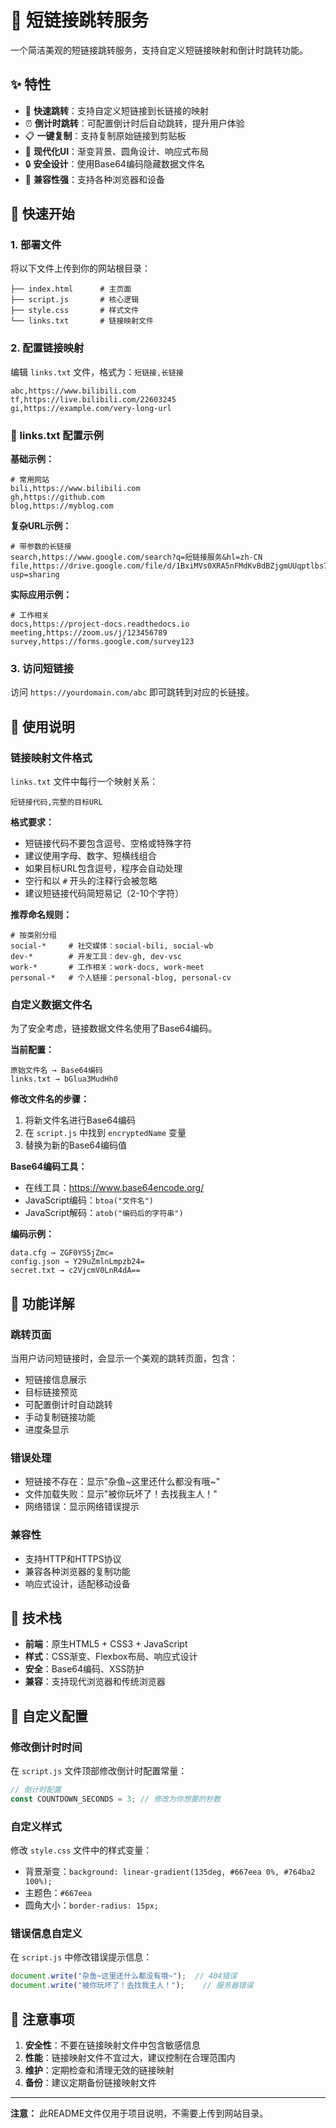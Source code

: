 # 🔗 短链接跳转服务

一个简洁美观的短链接跳转服务，支持自定义短链接映射和倒计时跳转功能。

## ✨ 特性

- 🚀 **快速跳转**：支持自定义短链接到长链接的映射
- ⏰ **倒计时跳转**：可配置倒计时后自动跳转，提升用户体验
- 📋 **一键复制**：支持复制原始链接到剪贴板
- 🎨 **现代化UI**：渐变背景、圆角设计、响应式布局
- 🔒 **安全设计**：使用Base64编码隐藏数据文件名
- 📱 **兼容性强**：支持各种浏览器和设备

## 🚀 快速开始

### 1. 部署文件

将以下文件上传到你的网站根目录：

```
├── index.html      # 主页面
├── script.js       # 核心逻辑
├── style.css       # 样式文件
└── links.txt       # 链接映射文件
```

### 2. 配置链接映射

编辑 `links.txt` 文件，格式为：`短链接,长链接`

```
abc,https://www.bilibili.com
tf,https://live.bilibili.com/22603245
gi,https://example.com/very-long-url
```

### 📝 links.txt 配置示例

**基础示例：**
```
# 常用网站
bili,https://www.bilibili.com
gh,https://github.com
blog,https://myblog.com
```

**复杂URL示例：**
```
# 带参数的长链接
search,https://www.google.com/search?q=短链接服务&hl=zh-CN
file,https://drive.google.com/file/d/1BxiMVs0XRA5nFMdKvBdBZjgmUUqptlbs74OgvE2upms/view?usp=sharing
```

**实际应用示例：**
```
# 工作相关
docs,https://project-docs.readthedocs.io
meeting,https://zoom.us/j/123456789
survey,https://forms.google.com/survey123
```

### 3. 访问短链接

访问 `https://yourdomain.com/abc` 即可跳转到对应的长链接。

## 📖 使用说明

### 链接映射文件格式

`links.txt` 文件中每行一个映射关系：
```
短链接代码,完整的目标URL
```

**格式要求：**
- 短链接代码不要包含逗号、空格或特殊字符
- 建议使用字母、数字、短横线组合
- 如果目标URL包含逗号，程序会自动处理
- 空行和以 `#` 开头的注释行会被忽略
- 建议短链接代码简短易记（2-10个字符）

**推荐命名规则：**
```
# 按类别分组
social-*     # 社交媒体：social-bili, social-wb
dev-*        # 开发工具：dev-gh, dev-vsc
work-*       # 工作相关：work-docs, work-meet
personal-*   # 个人链接：personal-blog, personal-cv
```

### 自定义数据文件名

为了安全考虑，链接数据文件名使用了Base64编码。

**当前配置：**
```
原始文件名 → Base64编码
links.txt → bGlua3MudHh0
```

**修改文件名的步骤：**
1. 将新文件名进行Base64编码
2. 在 `script.js` 中找到 `encryptedName` 变量
3. 替换为新的Base64编码值

**Base64编码工具：**
- 在线工具：https://www.base64encode.org/
- JavaScript编码：`btoa("文件名")`
- JavaScript解码：`atob("编码后的字符串")`

**编码示例：**
```
data.cfg → ZGF0YS5jZmc=
config.json → Y29uZmlnLmpzb24=
secret.txt → c2VjcmV0LnR4dA==
```

## 🎯 功能详解

### 跳转页面

当用户访问短链接时，会显示一个美观的跳转页面，包含：
- 短链接信息展示
- 目标链接预览
- 可配置倒计时自动跳转
- 手动复制链接功能
- 进度条显示

### 错误处理

- 短链接不存在：显示"杂鱼~这里还什么都没有哦~"
- 文件加载失败：显示"被你玩坏了！去找我主人！"
- 网络错误：显示网络错误提示

### 兼容性

- 支持HTTP和HTTPS协议
- 兼容各种浏览器的复制功能
- 响应式设计，适配移动设备

## 🔧 技术栈

- **前端**：原生HTML5 + CSS3 + JavaScript
- **样式**：CSS渐变、Flexbox布局、响应式设计
- **安全**：Base64编码、XSS防护
- **兼容**：支持现代浏览器和传统浏览器

## 📝 自定义配置

### 修改倒计时时间

在 `script.js` 文件顶部修改倒计时配置常量：

```javascript
// 倒计时配置
const COUNTDOWN_SECONDS = 3; // 修改为你想要的秒数
```

### 自定义样式

修改 `style.css` 文件中的样式变量：
- 背景渐变：`background: linear-gradient(135deg, #667eea 0%, #764ba2 100%);`
- 主题色：`#667eea`
- 圆角大小：`border-radius: 15px;`

### 错误信息自定义

在 `script.js` 中修改错误提示信息：
```javascript
document.write("杂鱼~这里还什么都没有哦~");  // 404错误
document.write("被你玩坏了！去找我主人！");    // 服务器错误
```

## 🚨 注意事项

1. **安全性**：不要在链接映射文件中包含敏感信息
2. **性能**：链接映射文件不宜过大，建议控制在合理范围内
3. **维护**：定期检查和清理无效的链接映射
4. **备份**：建议定期备份链接映射文件

---

**注意：** 此README文件仅用于项目说明，不需要上传到网站目录。
